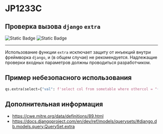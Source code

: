 # JP1233C
## Проверка вызова `django` `extra`

![Static Badge](https://img.shields.io/badge/%D0%A1%D1%82%D0%B5%D0%BF%D0%B5%D0%BD%D1%8C%20%D0%BA%D1%80%D0%B8%D1%82%D0%B8%D1%87%D0%BD%D0%BE%D1%81%D1%82%D0%B8-%D1%81%D1%80%D0%B5%D0%B4%D0%BD%D1%8F%D1%8F-orange?style=for-the-badge)
![Static Badge](https://img.shields.io/badge/%D0%94%D0%BE%D1%81%D1%82%D0%BE%D0%B2%D0%B5%D1%80%D0%BD%D0%BE%D1%81%D1%82%D1%8C%20%D0%BE%D0%BF%D1%80%D0%B5%D0%B4%D0%B5%D0%BB%D0%B5%D0%BD%D0%B8%D1%8F-%D1%81%D1%80%D0%B5%D0%B4%D0%BD%D1%8F%D1%8F-orange?style=for-the-badge)

----

Использование функции `extra` исключает защиту от инъекций внутри фреймворка `django`, и (в общем случае) не рекомендуется. Надлежащие проверки входных параметров должны проводиться разработчиком.

## Пример небезопасного использования

```python linenums="1"
qs.extra(select={"val": f'select col from sometable where othercol = "{param}"'})
```

## Дополнительная информация

* <https://cwe.mitre.org/data/definitions/89.html>
* <https://docs.djangoproject.com/en/dev/ref/models/querysets/#django.db.models.query.QuerySet.extra>
